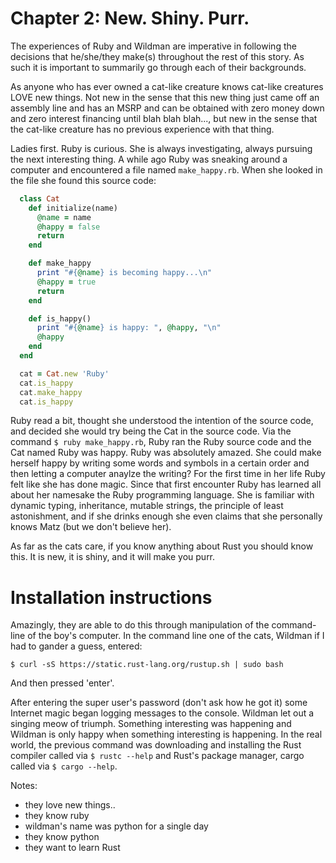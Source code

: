 
# Chapter 2: New. Shiny. Purr.

The experiences of Ruby and Wildman are imperative in following the decisions that he/she/they make(s) throughout the rest of this story. As such it is important to summarily go through each of their backgrounds.

As anyone who has ever owned a cat-like creature knows cat-like creatures LOVE new things. Not new in the sense that this new thing just came off an assembly line and has an MSRP and can be obtained with zero money down and zero interest financing until blah blah blah..., but new in the sense that the cat-like creature has no previous experience with that thing.

Ladies first. Ruby is curious. She is always investigating, always pursuing the next interesting thing. A while ago Ruby was sneaking around a computer and encountered a file named ```make_happy.rb```. When she looked in the file she found this source code:

```ruby
  class Cat
    def initialize(name)
      @name = name
      @happy = false
      return
    end

    def make_happy
      print "#{@name} is becoming happy...\n"
      @happy = true
      return
    end

    def is_happy()
      print "#{@name} is happy: ", @happy, "\n"
      @happy
    end
  end

  cat = Cat.new 'Ruby'
  cat.is_happy
  cat.make_happy
  cat.is_happy
```
Ruby read a bit, thought she understood the intention of the source code, and decided she would try being the Cat in the source code. Via the command ```$ ruby make_happy.rb```, Ruby ran the Ruby source code and the Cat named Ruby was happy. Ruby was absolutely amazed. She could make herself happy by writing some words and symbols in a certain order and then letting a computer anaylze the writing? For the first time in her life Ruby felt like she has done magic. Since that first encounter Ruby has learned all about her namesake the Ruby programming language. She is familiar with dynamic typing, inheritance, mutable strings, the principle of least astonishment, and if she drinks enough she even claims that she personally knows Matz (but we don't believe her).



As far as the cats care, if you know anything about Rust you should know this. It is new, it is shiny, and it will make you purr.



# Installation instructions

Amazingly, they are able to do this through manipulation of the command-line of the boy's computer. In the command line one of the cats, Wildman if I had to gander a guess, entered:

```
$ curl -sS https://static.rust-lang.org/rustup.sh | sudo bash
```

And then pressed 'enter'.

After entering the super user's password (don't ask how he got it) some Internet magic began logging messages to the console. Wildman let out a singing meow of triumph. Something interesting was happening and Wildman is only happy when something interesting is happening. In the real world, the previous command was downloading and installing the Rust compiler called via ```$ rustc --help``` and Rust's package manager, cargo called via ```$ cargo --help```.


Notes:

+ they love new things..
+ they know ruby
+ wildman's name was python for a single day
+ they know python
+ they want to learn Rust
